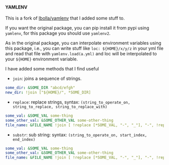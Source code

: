 #### YAMLENV

This is a fork of [Ibolla/yamlenv](git@github.com:lbolla/yamlenv.git) that I added some stuff to.

If you want the original package, you can pip install it from pypi using `yamlenv`, for this package you should use `yamlenv2`.

As in the original package, you can interpolate environment variables using this package, i.e., you can write stuff like `loc: ${HOME}/x/y/z` in your yml file and read that file with `yamlenv.load(a.yml)` and loc will be interpolated to your `${HOME}` environment variable.

I have added some methods that I find useful
- `join`: joins a sequence of strings.
```yaml
some_dir: &SOME_DIR "abcd/efgh"
new_dir: !join ["${HOME}/", *SOME_DIR]
```

- `replace`: replace strings, syntax: `(string_to_operate_on, string_to_replace, string_to_replace_with)`
```yaml
some_val: &SOME_VAL some-thing
some_other_val: &SOME_OTHER_VAL some-other-thing
file_name: &FILE_NAME !join [ !replace [*SOME_VAL, "-", "_"], "-", !replace [*SOME_OTHER_VAL, "-", "_"]]
```

- `substr`: sub string: syntax: `(string_to_operate_on, start_index, end_index)`
```yaml
some_val: &SOME_VAL some-thing
some_other_val: &SOME_OTHER_VAL some-other-thing
file_name: &FILE_NAME !join [ !replace [*SOME_VAL, "-", "_"], "-", !replace [*SOME_OTHER_VAL, "-", "_"]]
```
